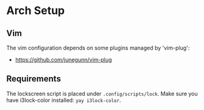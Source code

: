 # Arch Setup

## Vim
The vim configuration depends on some plugins managed by 'vim-plug':
 - https://github.com/junegunn/vim-plug


## Requirements
The lockscreen script is placed under `.config/scripts/lock`.
Make sure you have i3lock-color installed: `yay i3lock-color`.


